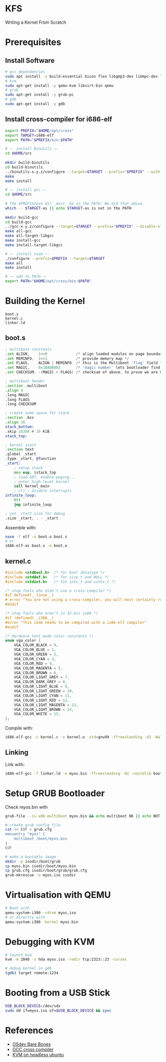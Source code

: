 # KFS

Writing a Kernel From Scratch

# Prerequisites

## Install Software

```bash
# gcc dependencies
sudo apt install -y build-essential bison flex libgmp3-dev libmpc-dev libmpfr-dev texinfo
# kvm
sudo apt-get install -y qemu-kvm libvirt-bin qemu
# grub
sudo apt-get install -y grub-pc
# gdb
sudo apt-get install -y gdb
```

## Install cross-compiler for i686-elf

```bash
export PREFIX="$HOME/opt/cross"
export TARGET=i686-elf
export PATH="$PREFIX/bin:$PATH"

# —- install Binutils —-
cd $HOME/src
 
mkdir build-binutils
cd build-binutils
../binutils-x.y.z/configure --target=$TARGET --prefix="$PREFIX" --with-sysroot --disable-nls --disable-werror
make
make install

# —- install gcc —-
cd $HOME/src
 
# The $PREFIX/bin dir _must_ be in the PATH. We did that above.
which -- $TARGET-as || echo $TARGET-as is not in the PATH
 
mkdir build-gcc
cd build-gcc
../gcc-x.y.z/configure --target=$TARGET --prefix="$PREFIX" --disable-nls --enable-languages=c,c++ --without-headers
make all-gcc
make all-target-libgcc
make install-gcc
make install-target-libgcc

# —- install nasm —-
./configure --prefix=$PREFIX --target=$TARGET
make all
make install

# —- add to PATH —-
export PATH="$HOME/opt/cross/bin:$PATH"
```

# Building the Kernel

```
boot.s
kernel.c
linker.ld
```

## boot.s

```asm
; multiboot constants
.set ALIGN,    1<<0             /* align loaded modules on page boundaries */
.set MEMINFO,  1<<1             /* provide memory map */
.set FLAGS,    ALIGN | MEMINFO  /* this is the Multiboot 'flag' field */
.set MAGIC,    0x1BADB002       /* 'magic number' lets bootloader find the header */
.set CHECKSUM, -(MAGIC + FLAGS) /* checksum of above, to prove we are multiboot */

; multiboot header 
.section .multiboot
.align 4
.long MAGIC
.long FLAGS
.long CHECKSUM

; create some space for stack
.section .bss
.align 16
stack_bottom:
.skip 16384 # 16 KiB
stack_top:

; kernel start
.section text
.global _start
.type _start, @function
_start:
    ; setup stack
    mov esp, $stack_top
    ; load GDT, enable paging...
    ; enter high-level kernel
    call kernel_main
    ; cli ; disable interrupts
infinite_loop:
    hlt
    jmp infinite_loop

; set _start size for debug
.size _start, . - _start
```

Assemble with: 
```bash
nasm -f elf -o boot.o boot.s
# or
i686-elf-as boot.s -o boot.o
```

## kernel.c

```c
#include <stdbool.h>  /* for bool datatype */
#include <stddef.h>   /* for size_t and NULL */
#include <stdint.h>   /* fot intx_t and uintx_t */

/* stop fools who didn’t use a cross compiler */
#if defined(__linux__)
# error "You are not using a cross-compiler, you will most certainly run into trouble"
#endif

/* stop fools who aren’t in 32-bit ix86 */
#if !defined(__i386__)
#error "This code needs to be compiled with a ix86-elf compiler"
#endif

/* Hardware text mode color constants */
enum vga_color {
	VGA_COLOR_BLACK = 0,
	VGA_COLOR_BLUE = 1,
	VGA_COLOR_GREEN = 2,
	VGA_COLOR_CYAN = 3,
	VGA_COLOR_RED = 4,
	VGA_COLOR_MAGENTA = 5,
	VGA_COLOR_BROWN = 6,
	VGA_COLOR_LIGHT_GREY = 7,
	VGA_COLOR_DARK_GREY = 8,
	VGA_COLOR_LIGHT_BLUE = 9,
	VGA_COLOR_LIGHT_GREEN = 10,
	VGA_COLOR_LIGHT_CYAN = 11,
	VGA_COLOR_LIGHT_RED = 12,
	VGA_COLOR_LIGHT_MAGENTA = 13,
	VGA_COLOR_LIGHT_BROWN = 14,
	VGA_COLOR_WHITE = 15,
};
```

Compile with:
```bash
i686-elf-gcc -c kernel.c -o kernel.o -std=gnu99 -ffreestanding -O2 -Wall -Wextra
```

## Linking

Link with:
```bash
i686-elf-gcc -T linker.ld -o myos.bin -ffreestanding -O2 -nostdlib boot.o kernel.o -lgcc
```

# Setup GRUB Bootloader

Check myos.bin with
```bash
grub-file --is-x86-multiboot myos.bin && echo multiboot OK || echo NOT multiboot
```

```bash
# create grub config file
cat << EOF > grub.cfg
menuentry "myos" {
	multiboot /boot/myos.bin
}
EOF

# make a bootable image
mkdir -p isodir/boot/grub
cp myos.bin isodir/boot/myos.bin
cp grub.cfg isodir/boot/grub/grub.cfg
grub-mkrescue -o myos.iso isodir
```

# Virtualisation with QEMU

```bash
# Boot with
qemu-system-i386 -cdrom myos.iso
# or directly with
qemu-system-i386 -kernel myos.bin
```

# Debugging with KVM

```bash
# launch kvm
kvm -m 2048 -s hda myos.iso -redir tcp:2323::23 -curses

# debug kernel in gdb
(gdb) target remote:1234
```

# Booting from a USB Stick

```bash
USB_BLOCK_DEVICE=/dev/sdx
sudo dd if=myos.iso of=$USB_BLOCK_DEVICE && sync
```

# References

* [OSdev Bare Bones](https://wiki.osdev.org/Bare_Bones)
* [GCC cross compiler](https://wiki.osdev.org/GCC_Cross-Compiler)
* [KVM on headless ubuntu](https://www.cyberciti.biz/faq/installing-kvm-on-ubuntu-16-04-lts-server/)
